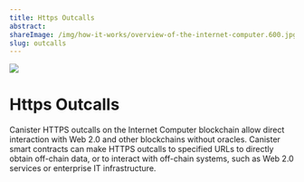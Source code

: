 ```yaml
---
title: Https Outcalls
abstract:
shareImage: /img/how-it-works/overview-of-the-internet-computer.600.jpg
slug: outcalls
---
```


![](/img/how-it-works/canister-lifecycle.600x300.jpg)

# Https Outcalls

Canister HTTPS outcalls on the Internet Computer blockchain allow direct interaction with Web 2.0 and other blockchains without oracles. Canister smart contracts can make HTTPS outcalls to specified URLs to directly obtain off-chain data, or to interact with off-chain systems, such as Web 2.0 services or enterprise IT infrastructure.
